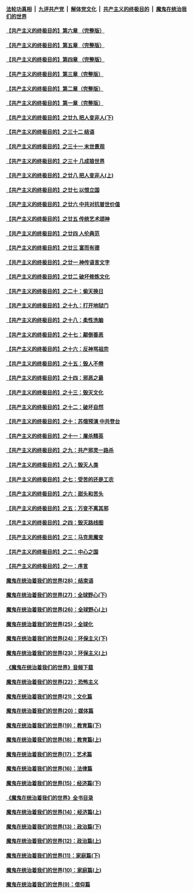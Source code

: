 ####  [法轮功真相](../../../../basic/blob/master/README.md?t=10152052) &nbsp;|&nbsp; [九评共产党](../../../../9ping.md/blob/master/README.md?t=10152052) &nbsp;|&nbsp; [解体党文化](../../../../jtdwh.md/blob/master/README.md?t=10152052)  &nbsp;|&nbsp; [共产主义的终极目的](../../../../gczydzjmd.md/blob/master/README.md?t=10152052) &nbsp;|&nbsp; [魔鬼在统治我们的世界](../../../../mgztzwmdsj.md/blob/master/README.md?t=10152052) 

#### [【共产主义的终极目的】第六章 （完整版）](../pages/nsc422/n11428913.md?t=10152052) 

#### [【共产主义的终极目的】第五章 （完整版）](../pages/nsc422/n11428912.md?t=10152052) 

#### [【共产主义的终极目的】第四章 （完整版）](../pages/nsc422/n11428907.md?t=10152052) 

#### [【共产主义的终极目的】第三章（完整版）](../pages/nsc422/n11428848.md?t=10152052) 

#### [【共产主义的终极目的】第二章（完整版）](../pages/nsc422/n11428831.md?t=10152052) 

#### [【共产主义的终极目的】第一章（完整版）](../pages/nsc422/n11417651.md?t=10152052) 

#### [【共产主义的终极目的】之廿九 把人变非人(下)](../pages/nsc422/n11344140.md?t=10152052) 

#### [【共产主义的终极目的】之三十二 结语](../pages/nsc422/n11360535.md?t=10152052) 

#### [【共产主义的终极目的】之三十一 末世景观](../pages/nsc422/n11351129.md?t=10152052) 

#### [【共产主义的终极目的】之三十 几成狼世界](../pages/nsc422/n11348280.md?t=10152052) 

#### [【共产主义的终极目的】之廿八 把人变非人(上)](../pages/nsc422/n11340492.md?t=10152052) 

#### [【共产主义的终极目的】之廿七 以恨立国](../pages/nsc422/n11336944.md?t=10152052) 

#### [【共产主义的终极目的】之廿六 中共对抗普世价值](../pages/nsc422/n11324785.md?t=10152052) 

#### [【共产主义的终极目的】之廿五 传统艺术颂神](../pages/nsc422/n11296396.md?t=10152052) 

#### [【共产主义的终极目的】之廿四 人伦典范](../pages/nsc422/n11296397.md?t=10152052) 

#### [【共产主义的终极目的】之廿三 富而有德](../pages/nsc422/n11283598.md?t=10152052) 

#### [【共产主义的终极目的】之廿一 神传语言文字](../pages/nsc422/n11263265.md?t=10152052) 

#### [【共产主义的终极目的】之廿二 破坏修炼文化](../pages/nsc422/n11245728.md?t=10152052) 

#### [【共产主义的终极目的】之二十：偷天换日](../pages/nsc422/n11238846.md?t=10152052) 

#### [【共产主义的终极目的】之十九：打开地狱门](../pages/nsc422/n11206376.md?t=10152052) 

#### [【共产主义的终极目的】之十八：柔性洗脑](../pages/nsc422/n11199994.md?t=10152052) 

#### [【共产主义的终极目的】之十七：颠倒善恶](../pages/nsc422/n11179782.md?t=10152052) 

#### [【共产主义的终极目的】之十六：反神骂祖宗](../pages/nsc422/n11166798.md?t=10152052) 

#### [【共产主义的终极目的】之十五：毁人不倦](../pages/nsc422/n11166792.md?t=10152052) 

#### [【共产主义的终极目的】之十四：邪恶之最](../pages/nsc422/n11150249.md?t=10152052) 

#### [【共产主义的终极目的】之十三：毁灭文化](../pages/nsc422/n11135227.md?t=10152052) 

#### [【共产主义的终极目的】之十二：破坏自然](../pages/nsc422/n11135214.md?t=10152052) 

#### [【共产主义的终极目的】之十：苏俄预演 中共登台](../pages/nsc422/n11118424.md?t=10152052) 

#### [【共产主义的终极目的】之十一：屠杀精英](../pages/nsc422/n11118442.md?t=10152052) 

#### [【共产主义的终极目的】之九：共产邪灵一路杀](../pages/nsc422/n11114139.md?t=10152052) 

#### [【共产主义的终极目的】之八：毁灭人类](../pages/nsc422/n11108503.md?t=10152052) 

#### [【共产主义的终极目的】之七：受苦的还是工农](../pages/nsc422/n11101809.md?t=10152052) 

#### [【共产主义的终极目的】之六：甜头和苦头](../pages/nsc422/n11096971.md?t=10152052) 

#### [【共产主义的终极目的】之五：万变不离其邪](../pages/nsc422/n11091285.md?t=10152052) 

#### [【共产主义的终极目的】之四：毁灭路线图](../pages/nsc422/n11086284.md?t=10152052) 

#### [【共产主义的终极目的】之三：马克思魔变](../pages/nsc422/n11061941.md?t=10152052) 

#### [【共产主义的终极目的】之二：中心之国](../pages/nsc422/n11047728.md?t=10152052) 

#### [【共产主义的终极目的】之一：序言](../pages/nsc422/n11086077.md?t=10152052) 

#### [魔鬼在统治着我们的世界(28)：结束语](../pages/nsc422/n10936246.md?t=10152052) 

#### [魔鬼在统治着我们的世界(27)：全球野心(下)](../pages/nsc422/n10928319.md?t=10152052) 

#### [魔鬼在统治着我们的世界(26)：全球野心(上)](../pages/nsc422/n10900318.md?t=10152052) 

#### [魔鬼在统治着我们的世界(25)：全球化](../pages/nsc422/n10788205.md?t=10152052) 

#### [魔鬼在统治着我们的世界(24)：环保主义(下)](../pages/nsc422/n10695307.md?t=10152052) 

#### [魔鬼在统治着我们的世界(23)：环保主义(上)](../pages/nsc422/n10688613.md?t=10152052) 

#### [《魔鬼在统治着我们的世界》音频下载](../pages/nsc422/n10635553.md?t=10152052) 

#### [魔鬼在统治着我们的世界(22)：恐怖主义](../pages/nsc422/n10614727.md?t=10152052) 

#### [魔鬼在统治着我们的世界(21)：文化篇](../pages/nsc422/n10597706.md?t=10152052) 

#### [魔鬼在统治着我们的世界(20)：媒体篇](../pages/nsc422/n10586579.md?t=10152052) 

#### [魔鬼在统治着我们的世界(19)：教育篇(下)](../pages/nsc422/n10564808.md?t=10152052) 

#### [魔鬼在统治着我们的世界(18)：教育篇(上)](../pages/nsc422/n10526970.md?t=10152052) 

#### [魔鬼在统治着我们的世界(17)：艺术篇](../pages/nsc422/n10499093.md?t=10152052) 

#### [魔鬼在统治着我们的世界(16)：法律篇](../pages/nsc422/n10485969.md?t=10152052) 

#### [魔鬼在统治着我们的世界(15)：经济篇(下)](../pages/nsc422/n10469975.md?t=10152052) 

#### [《魔鬼在统治着我们的世界》全书目录](../pages/nsc422/n10464261.md?t=10152052) 

#### [魔鬼在统治着我们的世界(14)：经济篇(上)](../pages/nsc422/n10457370.md?t=10152052) 

#### [魔鬼在统治着我们的世界(13)：政治篇(下)](../pages/nsc422/n10448270.md?t=10152052) 

#### [魔鬼在统治着我们的世界(12)：政治篇(上)](../pages/nsc422/n10444576.md?t=10152052) 

#### [魔鬼在统治着我们的世界(11)：家庭篇(下)](../pages/nsc422/n10440961.md?t=10152052) 

#### [魔鬼在统治着我们的世界(10)：家庭篇(上)](../pages/nsc422/n10435448.md?t=10152052) 

#### [魔鬼在统治着我们的世界(9)：信仰篇](../pages/nsc422/n10432159.md?t=10152052) 

